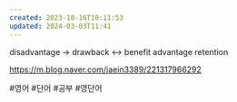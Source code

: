 ```yaml
---
created: 2023-10-16T10:11:53
updated: 2024-03-03T11:41
---
```

disadvantage -> drawback <-> benefit
advantage
retention

https://m.blog.naver.com/jaein3389/221317966292

#영어
#단어
#공부
#영단어